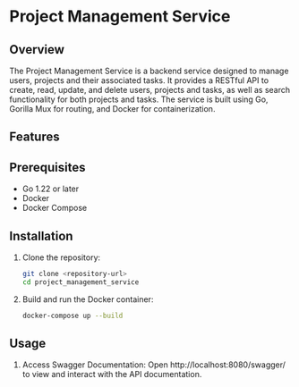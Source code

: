 # Project Management Service

## Overview
The Project Management Service is a backend service designed to manage users, projects and their associated tasks. It provides a RESTful API to create, read, update, and delete users, projects and tasks, as well as search functionality for both projects and tasks. The service is built using Go, Gorilla Mux for routing, and Docker for containerization.


## Features


## Prerequisites

- Go 1.22 or later
- Docker
- Docker Compose

## Installation

1. Clone the repository:

   ```sh
   git clone <repository-url>
   cd project_management_service
   ```

2. Build and run the Docker container:

   ```sh
   docker-compose up --build
   ```

## Usage

1. Access Swagger Documentation: Open http://localhost:8080/swagger/ to view and interact with the API documentation.
